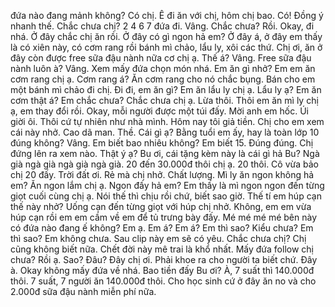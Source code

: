 đứa nào đang mảnh không? Có chị. Ê đi ăn với chị, hôm chị bao. Có! Đồng ý nhanh thế. Chắc chưa chị? 2 4 6 7 đứa đi. Vâng. Chắc chưa? Rồi. Okay, đi nhá. Ở đây chắc chị ăn rồi. Ở đây có gì ngon hả em? Ở đây á, ở đây em thấy là có xiên này, có cơm rang rồi bánh mì chảo, lẩu ly, xôi các thứ. Chị ơi, ăn ở đây còn được free sữa đậu nành nữa cơ chị ạ. Thế á? Vâng. Free sữa đậu nành luôn à? Vâng. Xem mấy đứa chọn món nhá. Em ăn gì nhở? Em em ăn cơm rang chị ạ. Cơm rang á? Ăn cơm rang cho nó chắc bụng. Bán cho em một bánh mì chảo đi chị. Đi đi, em ăn gì? Em ăn lẩu ly chị ạ. Lẩu ly ạ? Em ăn cơm thật á? Em chắc chưa? Chắc chưa chị ạ. Lừa thôi. Thôi em ăn mì ly chị ạ, em thay đổi rồi. Okay, mỗi người được một túi đấy. Mời anh em hốc. Úi giời ôi. Thôi cứ tự nhiên như nhà mình. Hôm nay tôi giả tiền. Chị cho em xem cái này nhở. Cao dã man. Thề. Cái gì ạ? Bằng tuổi em ấy, hay là toàn lớp 10 đúng không? Vâng. Em biết bao nhiêu không? Em biết 15. Đúng đúng. Chị đứng lên ra xem nào. Thật ý ạ? Bu ơi, cái tặng kèm này là cái gì hả Bu? Ngà già ngà già ngà già ngà già. 20 đến 30.000đ thôi chị ạ. 20 thôi. Cô vừa bảo chị 20 đấy. Trời đất ơi. Rẻ mà chị nhở. Chất lượng. Mì ly ăn ngon không hả em? Ăn ngon lắm chị ạ. Ngon đấy hả em? Em thấy là mì ngon ngon đến từng giọt cuối cùng chị ạ. Nói thế thì chịu rồi chứ, biết sao giờ. Thế tí em húp cạn thế này nhở? Uống cạn đến từng giọt với húp chị nhở. Không, em em vừa húp cạn rồi em em cầm về em để tủ trưng bày đấy. Mé mé mé mé bên này có đứa nào đang ế không? Em ạ. Em á? Em á? Em thì sao? Kiểu chưa? Em thì sao? Em không chưa. Sau clip này em sẽ có yêu. Chắc chưa chị? Chị cũng không biết nữa. Chết đời này mê trai là khổ nhất. Mấy đứa follow chị chưa? Rồi ạ. Sao? Đâu? Đây chị ơi. Phải khoe ra cho người ta biết chứ. Đây à. Okay không mấy đứa về nhá. Bao tiền đấy Bu ơi? À, 7 suất thì 140.000đ thôi. 7 suất, 7 người ăn 140.000đ thôi. Cho học sinh cứ ở đây ăn no và cho 2.000đ sữa đậu nành miễn phí nữa.